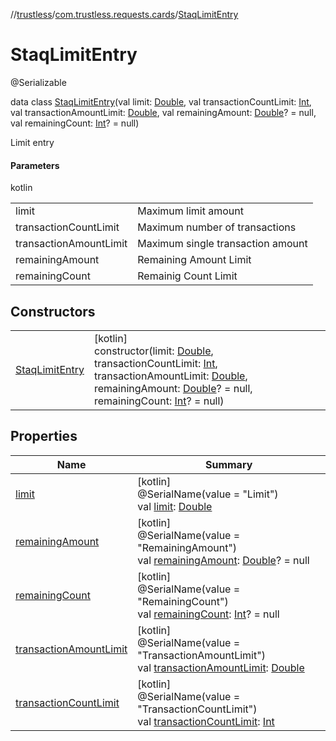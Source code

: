 //[trustless](../../../index.md)/[com.trustless.requests.cards](../index.md)/[StaqLimitEntry](index.md)

# StaqLimitEntry

@Serializable

data class [StaqLimitEntry](index.md)(val limit: [Double](https://kotlinlang.org/api/latest/jvm/stdlib/kotlin/-double/index.html), val transactionCountLimit: [Int](https://kotlinlang.org/api/latest/jvm/stdlib/kotlin/-int/index.html), val transactionAmountLimit: [Double](https://kotlinlang.org/api/latest/jvm/stdlib/kotlin/-double/index.html), val remainingAmount: [Double](https://kotlinlang.org/api/latest/jvm/stdlib/kotlin/-double/index.html)? = null, val remainingCount: [Int](https://kotlinlang.org/api/latest/jvm/stdlib/kotlin/-int/index.html)? = null)

Limit entry

#### Parameters

kotlin

| | |
|---|---|
| limit | Maximum limit amount |
| transactionCountLimit | Maximum number of transactions |
| transactionAmountLimit | Maximum single transaction amount |
| remainingAmount | Remaining Amount Limit |
| remainingCount | Remainig Count Limit |

## Constructors

| | |
|---|---|
| [StaqLimitEntry](-staq-limit-entry.md) | [kotlin]<br>constructor(limit: [Double](https://kotlinlang.org/api/latest/jvm/stdlib/kotlin/-double/index.html), transactionCountLimit: [Int](https://kotlinlang.org/api/latest/jvm/stdlib/kotlin/-int/index.html), transactionAmountLimit: [Double](https://kotlinlang.org/api/latest/jvm/stdlib/kotlin/-double/index.html), remainingAmount: [Double](https://kotlinlang.org/api/latest/jvm/stdlib/kotlin/-double/index.html)? = null, remainingCount: [Int](https://kotlinlang.org/api/latest/jvm/stdlib/kotlin/-int/index.html)? = null) |

## Properties

| Name | Summary |
|---|---|
| [limit](limit.md) | [kotlin]<br>@SerialName(value = &quot;Limit&quot;)<br>val [limit](limit.md): [Double](https://kotlinlang.org/api/latest/jvm/stdlib/kotlin/-double/index.html) |
| [remainingAmount](remaining-amount.md) | [kotlin]<br>@SerialName(value = &quot;RemainingAmount&quot;)<br>val [remainingAmount](remaining-amount.md): [Double](https://kotlinlang.org/api/latest/jvm/stdlib/kotlin/-double/index.html)? = null |
| [remainingCount](remaining-count.md) | [kotlin]<br>@SerialName(value = &quot;RemainingCount&quot;)<br>val [remainingCount](remaining-count.md): [Int](https://kotlinlang.org/api/latest/jvm/stdlib/kotlin/-int/index.html)? = null |
| [transactionAmountLimit](transaction-amount-limit.md) | [kotlin]<br>@SerialName(value = &quot;TransactionAmountLimit&quot;)<br>val [transactionAmountLimit](transaction-amount-limit.md): [Double](https://kotlinlang.org/api/latest/jvm/stdlib/kotlin/-double/index.html) |
| [transactionCountLimit](transaction-count-limit.md) | [kotlin]<br>@SerialName(value = &quot;TransactionCountLimit&quot;)<br>val [transactionCountLimit](transaction-count-limit.md): [Int](https://kotlinlang.org/api/latest/jvm/stdlib/kotlin/-int/index.html) |
